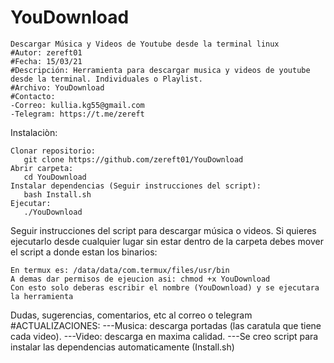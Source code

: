 # YouDownload
	Descargar Música y Videos de Youtube desde la terminal linux
	#Autor: zereft01
	#Fecha: 15/03/21
	#Descripción: Herramienta para descargar musica y videos de youtube desde la terminal. Individuales o Playlist.
	#Archivo: YouDownload
	#Contacto:
	-Correo: kullia.kg55@gmail.com
	-Telegram: https://t.me/zereft


Instalaciòn:

	Clonar repositorio:
	   git clone https://github.com/zereft01/YouDownload
	Abrir carpeta:
	   cd YouDownload
	Instalar dependencias (Seguir instrucciones del script):
	   bash Install.sh
	Ejecutar:
	   ./YouDownload




Seguir instrucciones del script para descargar música o videos.
Si quieres ejecutarlo desde cualquier lugar sin estar dentro de la carpeta debes mover el script a donde estan los binarios:

	En termux es: /data/data/com.termux/files/usr/bin
	A demas dar permisos de ejeucion asi: chmod +x YouDownload
	Con esto solo deberas escribir el nombre (YouDownload) y se ejecutara la herramienta

Dudas, sugerencias, comentarios, etc al correo o telegram
#ACTUALIZACIONES: 
---Musica: descarga portadas (las caratula que tiene cada video). 
---Video: descarga en maxima calidad.
---Se creo script para instalar las dependencias automaticamente (Install.sh)
